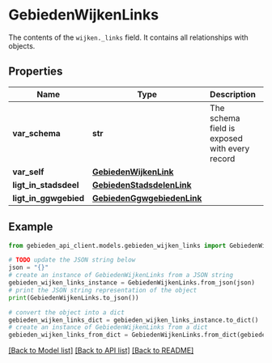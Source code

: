 # GebiedenWijkenLinks

The contents of the `wijken._links` field. It contains all relationships with objects.

## Properties

Name | Type | Description | Notes
------------ | ------------- | ------------- | -------------
**var_schema** | **str** | The schema field is exposed with every record | [readonly] 
**var_self** | [**GebiedenWijkenLink**](GebiedenWijkenLink.md) |  | 
**ligt_in_stadsdeel** | [**GebiedenStadsdelenLink**](GebiedenStadsdelenLink.md) |  | 
**ligt_in_ggwgebied** | [**GebiedenGgwgebiedenLink**](GebiedenGgwgebiedenLink.md) |  | 

## Example

```python
from gebieden_api_client.models.gebieden_wijken_links import GebiedenWijkenLinks

# TODO update the JSON string below
json = "{}"
# create an instance of GebiedenWijkenLinks from a JSON string
gebieden_wijken_links_instance = GebiedenWijkenLinks.from_json(json)
# print the JSON string representation of the object
print(GebiedenWijkenLinks.to_json())

# convert the object into a dict
gebieden_wijken_links_dict = gebieden_wijken_links_instance.to_dict()
# create an instance of GebiedenWijkenLinks from a dict
gebieden_wijken_links_from_dict = GebiedenWijkenLinks.from_dict(gebieden_wijken_links_dict)
```
[[Back to Model list]](../README.md#documentation-for-models) [[Back to API list]](../README.md#documentation-for-api-endpoints) [[Back to README]](../README.md)


